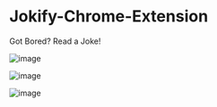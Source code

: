 # Jokify-Chrome-Extension
Got Bored? Read a Joke!

![image](https://user-images.githubusercontent.com/99723773/191693751-986b9050-43fc-4b69-bc6d-9af8b4f26f0c.png)




![image](https://user-images.githubusercontent.com/99723773/191693809-488e6d5a-cadb-4d1d-a2c2-6c86ef30f7d1.png)




![image](https://user-images.githubusercontent.com/99723773/191693870-f6e317a8-cec5-48d3-8629-3265e12c91d1.png)

